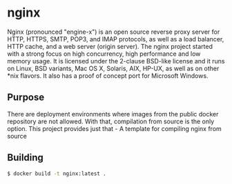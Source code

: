 # nginx
Nginx (pronounced "engine-x") is an open source reverse proxy server for HTTP, HTTPS, SMTP, POP3, and IMAP protocols, as well as a load balancer, HTTP cache, and a web server (origin server). The nginx project started with a strong focus on high concurrency, high performance and low memory usage. It is licensed under the 2-clause BSD-like license and it runs on Linux, BSD variants, Mac OS X, Solaris, AIX, HP-UX, as well as on other *nix flavors. It also has a proof of concept port for Microsoft Windows.

## Purpose
There are deployment environments where images from the public docker repository are not allowed. With that, compilation from source is the only option. This project provides just that - A template for compiling nginx from source

## Building
```bash
$ docker build -t nginx:latest .
```


